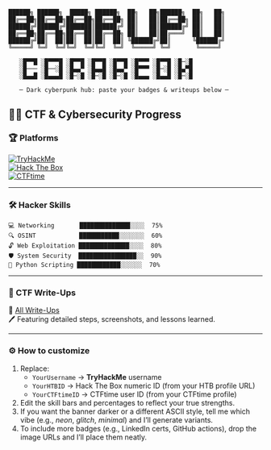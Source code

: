 ```text
██████╗ ██████╗  █████╗ ██████╗  ██╗   ██╗██████╗  ██╗   ██╗
██╔══██╗██╔══██╗██╔══██╗██╔══██╗ ██║   ██║██╔══██╗ ██║   ██║
██████╔╝██████╔╝███████║██████╔╝ ██║   ██║██████╔╝ ██║   ██║
██╔══██╗██╔══██╗██╔══██║██╔══██╗ ██║   ██║██╔═══╝  ██║   ██║
██████╔╝██║  ██║██║  ██║██║  ██║ ╚██████╔╝██║      ╚██████╔╝
╚═════╝ ╚═╝  ╚═╝╚═╝  ╚═╝╚═╝  ╚═╝  ╚═════╝ ╚═╝       ╚═════╝

   ░█▀▀█ ░█▀▀▀█ ░█▀▀█ ░█▀▀█ ░█▀▀█ ░█▀▀▀ ░█▀▀█ ░█─░█
   ░█─── ░█──░█ ░█▄▄▀ ░█▄▄█ ░█▄▄▀ ░█▀▀▀ ░█─░█ ░█▄▀█
   ░█▄▄█ ░█▄▄▄█ ░█─░█ ░█─░█ ░█─░█ ░█▄▄▄ ░█▄▄█ ░█─░█

   ─ Dark cyberpunk hub: paste your badges & writeups below ─
```

## 🕵️‍♂️ CTF & Cybersecurity Progress

### 🏆 Platforms

[![TryHackMe](https://tryhackme-badges.s3.amazonaws.com/YourUsername.png)](https://tryhackme.com/p/YourUsername)  
[![Hack The Box](https://www.hackthebox.com/badge/image/YourHTBID)](https://app.hackthebox.com/profile/YourHTBID)  
[![CTFtime](https://img.shields.io/badge/CTFtime-Profile-orange?style=for-the-badge&logo=ctftime)](https://ctftime.org/user/YourCTFtimeID)

---

### 🛠 Hacker Skills
```text
💻 Networking       ██████████████░░░░  75%
🔍 OSINT            ███████████░░░░░░░  60%
🔓 Web Exploitation ██████████████░░░░  80%
🛡️ System Security  ████████████████░░  90%
🐍 Python Scripting ████████████░░░░░░  70%
```

---

### 📜 CTF Write-Ups
📂 [All Write-Ups](https://github.com/YourUsername/ctf-writeups)  
🖊️ Featuring detailed steps, screenshots, and lessons learned.

---

### ⚙️ How to customize
1. Replace:
   - `YourUsername` → **TryHackMe** username
   - `YourHTBID` → Hack The Box numeric ID (from your HTB profile URL)
   - `YourCTFtimeID` → CTFtime user ID (from your CTFtime profile)
2. Edit the skill bars and percentages to reflect your true strengths.
3. If you want the banner darker or a different ASCII style, tell me which vibe (e.g., *neon*, *glitch*, *minimal*) and I’ll generate variants.
4. To include more badges (e.g., LinkedIn certs, GitHub actions), drop the image URLs and I’ll place them neatly.
